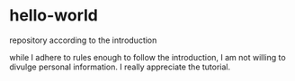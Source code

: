 # hello-world
repository according to the introduction

while I adhere to rules enough to follow the introduction, I am not willing to divulge personal information.
I really appreciate the tutorial.
